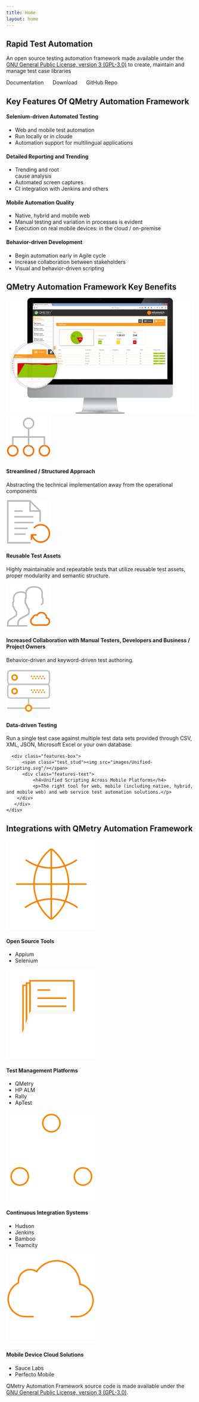 ```yaml
---
title: Home
layout: home       
---
```

<div class="static_banner qas noparallax" style="margin-top:0px;background-position:40%">
  <div class="nodesktop feather"></div>
    <div class="container">
      <div class="desc">
            <h2>Rapid Test Automation</h2>
            <p>An open source testing automation framework made available under the <a href="https://opensource.org/licenses/gpl-3.0.html" target="_blank">GNU General Public License, version 3 (GPL-3.0)</a> to create, maintain and manage test case libraries</p>
            <div class="row text-center"><a title="" class="oh anim more" style="text-decoration:none;" href="docs.html">Documentation</a>
            <a title="" style="text-decoration:none;margin-left:20px;" class="oh anim more" href="download.html">Download</a>
            <a title="" style="text-decoration:none;margin-left:20px;" class="oh anim more" href="download.html">GitHub Repo</a></div>
        </div>
  </div>
</div>


<div class="backgrounded fastFadeFromTop qas_5 graybg">
  <div class="container">
    <h2 class="dtitle">Key Features Of <span>QMetry Automation Framework</span></h2>
    <div class="row">
      <div class="col-md-3 col-sm-6 col-xs-12">
        <div class="ul_contain1">
          <h4>Selenium-driven Automated Testing</h4>
          <ul>
            <li><span>Web and mobile test automation</span></li>
            <li><span>Run locally or in cloude</span></li>
            <li><span>Automation support for multilingual applications </span></li>
          </ul>
        </div>
      </div>
      <div class="col-md-3 col-sm-6 col-xs-12">
        <div class="ul_contain2">
          <h4>Detailed Reporting and Trending</h4>
          <ul>
            <li><span>Trending and root <br />cause analysis</span></li>
            <li><span>Automated screen captures </span></li>
            <li><span>CI integration with Jenkins and others</span></li>
          </ul>
        </div>
      </div>
      <div class="col-md-3 col-sm-6 col-xs-12">
        <div class="ul_contain3">
          <h4>Mobile Automation Quality</h4>
          <ul>
            <li><span>Native, hybrid and mobile web</span></li>
            <li><span>Manual testing and variation in processes is evident </span></li>
            <li><span>Execution on real mobile devices: in the cloud / on-premise</span></li>
          </ul>
        </div>
      </div>
      <div class="col-md-3 col-sm-6 col-xs-12">
        <div class="ul_contain4">
          <h4>Behavior-driven Development</h4>
          <ul>
            <li><span>Begin automation early in Agile cycle</span></li>
            <li><span>Increase collaboration between stakeholders</span></li>
            <li><span>Visual and behavior-driven scripting</span></li>
          </ul>
        </div>
      </div>
    </div>
  </div>
</div>


<div class="backgrounded fastFadeFromTop qas_3 graybg">
  <div class="container">
    <h2 class="dtitle">QMetry Automation Framework <span>Key Benefits</span></h2>
    <div class="col-md-6 col-sm-12 col-xs-12">
      <img src="images/Detailed_Reporting.png" alt="QMetry-Automation-Studio-Key-Benefits" />     
    </div>
    <div class="col-md-6 col-sm-12 col-xs-12">
      <div class="features-box">
          <span class="test_stud"><img src="images/Streamlined.svg"/></span>
          <div class="features-text">
              <h4>Streamlined / Structured Approach</h4>
              <p>Abstracting the technical implementation away from the operational components</p>
        </div>
      </div> 
      <div class="features-box">
          <span class="test_stud"><img src="images/Reusable-Test-Assets.svg"/></span>
          <div class="features-text">
            <h4>Reusable Test Assets</h4>
              <p>Highly maintainable and repeatable tests that utilize reusable test assets, proper modularity and semantic structure.</p>
        </div>
      </div>
      <div class="features-box">
          <span class="test_stud"><img src="images/Increased-Collaboration.svg"/></span>
          <div class="features-text">
              <h4>Increased Collaboration with Manual Testers, Developers and Business / Project Owners</h4>
              <p>Behavior-driven and keyword-driven test authoring.</p>
        </div>
      </div> 
      <div class="features-box">
          <span class="test_stud"><img src="images/Data-Driven-Testing.svg"/></span>
          <div class="features-text">
              <h4>Data-driven Testing</h4>
              <p>Run a single test case against multiple test data sets provided through CSV, XML, JSON, Microsoft Excel or your own database.</p>
        </div>
       </div>

      <div class="features-box">
          <span class="test_stud"><img src="images/Unified-Scripting.svg"/></span>
          <div class="features-text">
              <h4>Unified Scripting Across Mobile Platforms</h4>
              <p>The right tool for web, mobile (including native, hybrid, and mobile web) and web service test automation solutions.</p>
        </div>
       </div>
    </div>
  </div>
</div>


<div class="backgrounded fastFadeFromTop qas_4">
  <div class="container">
    <h2 class="dtitle">Integrations with <span>QMetry Automation Framework</span></h2>
    <div class="row">
      <div class="col-md-3 col-sm-6 col-xs-12">
        <div class="ul_container1">
          <img src="images/opensource-tools.svg" alt="" />
          <h4>Open Source Tools</h4>
          <ul>
            <li><span>Appium</span></li>
            <li><span>Selenium</span></li>
          </ul>
        </div>
      </div>
      <div class="col-md-3 col-sm-6 col-xs-12">
        <div class="ul_container2">
          <img src="images/test-management-platform.svg" alt="" />
          <h4>Test Management Platforms</h4>
          <ul>
            <li><span>QMetry</span></li>
            <li><span>HP ALM</span></li>
            <li><span>Rally</span></li>
            <li><span>ApTest</span></li>
          </ul>
        </div>
      </div>
      <div class="col-md-3 col-sm-6 col-xs-12">
        <div class="ul_container3">
          <img src="images/continuous-integration.svg" alt="" />
          <h4>Continuous Integration Systems</h4>
          <ul>
            <li><span>Hudson</span></li>
            <li><span>Jenkins</span></li>
            <li><span>Bamboo</span></li>
            <li><span>Teamcity</span></li>
          </ul>
        </div>
      </div>
      <div class="col-md-3 col-sm-6 col-xs-12">
        <div class="ul_container4">
          <img src="images/mobile-device-cloud-solutions.svg" alt="" />
          <h4>Mobile Device Cloud Solutions</h4>
          <ul>
            <li><span>Sauce Labs</span></li>
            <li><span>Perfecto Mobile</span></li>
          </ul>
        </div>
      </div>
    </div>
  </div>
</div>
<span style="float:right;">QMetry Automation Framework source code is made available under the <a href="https://opensource.org/licenses/gpl-3.0.html" target="_blank">GNU General Public License, version 3 (GPL-3.0)</a>.</span>
